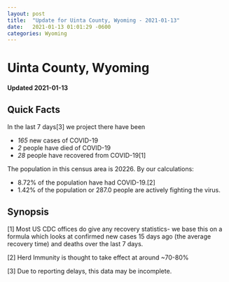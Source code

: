 ```yaml
---
layout: post
title:  "Update for Uinta County, Wyoming - 2021-01-13"
date:   2021-01-13 01:01:29 -0600
categories: Wyoming
---
```


# Uinta County, Wyoming
#### Updated 2021-01-13

## Quick Facts

In the last 7 days[3] we project there have been
- *165* new cases of COVID-19
- *2* people have died of COVID-19
- *28* people have recovered from COVID-19[1]

The population in this census area is 20226. By our calculations:
- 8.72% of the population have had COVID-19.[2]
- 1.42% of the population or 287.0 people are actively fighting the virus.

## Synopsis




[1] Most US CDC offices do give any recovery statistics- we base this on a formula which looks at confirmed new cases
15 days ago (the average recovery time) and deaths over the last 7 days.

[2] Herd Immunity is thought to take effect at around ~70-80%

[3] Due to reporting delays, this data may be incomplete.
 
    